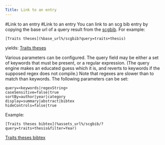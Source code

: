 ```yaml
---
Title: Link to an entry
---
```

#Link to an entry
#Link to an entry
You can link to an scg bib entry by copying the base url of a query result from the [scgbib](%assets_url%/scgbib).
For example:
```
[Traits theses](%base_url%/scgbib?query=traits+thesis)
```
yields:
[Traits theses](%base_url%/scgbib?query=traits+thesis)

Various parameters can be configured. The query field may be either a set of keywords that must be present, or a regular expression. (The query engine makes an educated guess which it is, and reverts to keywords if the supposed regex does not compile.) Note that regexes are slower than to match than keywords.
The following parameters can be set:
```
query=<keywords|regexString>
caseSensitive=false|true
sortBy=author|year|category
display=summary|abstract|bibtex
hideControls=false|true
```

Example:
```
[Traits theses bibtex](%assets_url%/scgbib/?query=traits+thesis&filter=Year)
```
[Traits theses bibtex](%assets_url%/scgbib/?query=traits+thesis&filter=Year)

